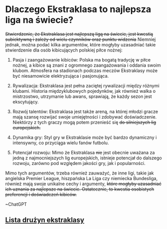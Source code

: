 
# Dlaczego Ekstraklasa to najlepsza liga na świecie?
~~Stwierdzenie, że Ekstraklasa jest najlepszą ligą na świecie, jest kwestią subiektywną i zależy od wielu czynników oraz punktu widzenia~~ 
Niemniej jednak, można podać kilka argumentów, które mogłyby uzasadniać takie stwierdzenie dla osób kibicujących polskiej piłce nożnej:

1. Pasja i zaangażowanie kibiców: Polska ma bogatą tradycję w piłce nożnej, a kibice są znani z ogromnego zaangażowania i oddania swoim klubom. Atmosfera na stadionach podczas meczów Ekstraklasy może być niesamowicie elektryzująca i pasjonująca.

2. Rywalizacja: Ekstraklasa jest pełna zaciętej rywalizacji między różnymi klubami. Historia międzyklubowych pojedynków, jak również walka o mistrzostwo, utrzymanie lub awans, sprawiają, że każdy sezon jest ekscytujący.

3. Rozwój talentów: Ekstraklasa jest także areną, na której młodzi gracze mają szansę rozwijać swoje umiejętności i zdobywać doświadczenie. Niektórzy z tych graczy mogą potem przenieść się ~~do silniejszych lig europejskich.~~

4. Dynamika gry: Styl gry w Ekstraklasie może być bardzo dynamiczny i intensywny, co przyciąga wielu fanów futbolu.

5. Potencjał rozwoju: Mimo że Ekstraklasa ~~nie~~ jest obecnie uważana za jedną z najmocniejszych lig europejskich, istnieje potencjał do dalszego rozwoju, zarówno pod względem jakości gry, jak i popularności.

Mimo tych argumentów, trzeba również zauważyć, że inne ligi, takie jak angielska Premier League, hiszpańska La Liga czy niemiecka Bundesliga, również mają swoje unikalne cechy i argumenty, ~~które mogłyby uzasadniać ich uznania za najlepsze na świecie. Ostatecznie, to kwestia osobistych preferencji i doświadczeń kibiców.~~

~ChatGPT


## [Lista drużyn ekstraklasy](https://jacekkajdan.github.io/ekstraklasa/lista_ekstraklasa)